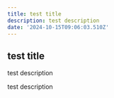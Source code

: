 ```yaml
---
title: test title
description: test description
date: '2024-10-15T09:06:03.510Z'
---
```

## test title

test description

test description
